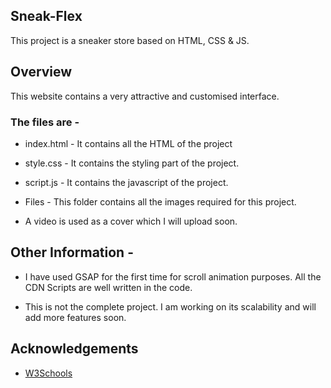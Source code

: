 ## Sneak-Flex

This project is a sneaker store based on HTML, CSS &amp; JS. 


## Overview

This website contains a very attractive and customised interface. 

### The files are - 

- index.html - It contains all the HTML of the project

- style.css - It contains the styling part of the project.

- script.js - It contains the javascript of the project.

- Files - This folder contains all the images required for this project.

- A video is used as a cover which I will upload soon.

## Other Information - 

- I have used GSAP for the first time for scroll animation purposes. All the CDN Scripts are well written in the code.

- This is not the complete project. I am working on its scalability and will add more features soon.

## Acknowledgements

 
 - [W3Schools](https://www.w3schools.com/)
 

